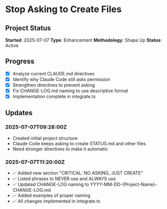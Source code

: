 # Stop Asking to Create Files

## Project Status
**Started**: 2025-07-07
**Type**: Enhancement
**Methodology**: Shape Up
**Status**: Active

## Progress
- [x] Analyze current CLAUDE.md directives
- [x] Identify why Claude Code still asks permission
- [x] Strengthen directives to prevent asking
- [x] Fix CHANGE-LOG.md naming to use descriptive format
- [x] Implementation complete in integrate.ts

## Updates
### 2025-07-07T09:28:00Z
- Created initial project structure
- Claude Code keeps asking to create STATUS.md and other files
- Need stronger directives to make it automatic

### 2025-07-07T11:20:00Z
- ✅ Added new section "CRITICAL: NO ASKING, JUST CREATE"
- ✅ Listed phrases to NEVER use and ALWAYS use
- ✅ Updated CHANGE-LOG naming to YYYY-MM-DD-{Project-Name}-CHANGE-LOG.md
- ✅ Added examples of proper naming
- ✅ All changes implemented in integrate.ts